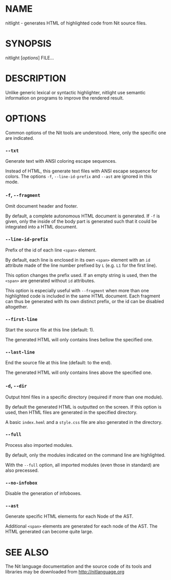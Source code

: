 # NAME

nitlight - generates HTML of highlighted code from Nit source files.

# SYNOPSIS

nitlight [*options*] FILE...

# DESCRIPTION

Unlike generic lexical or syntactic highlighter, nitlight use semantic information on programs to improve the rendered result.

# OPTIONS

Common options of the Nit tools are understood.
Here, only the specific one are indicated.

### `--txt`
Generate text with ANSI coloring escape sequences.

Instead of HTML, this generate text files with ANSI escape sequence for colors.
The options `-f`, `--line-id-prefix` and `--ast` are ignored in this mode.

### `-f`, `--fragment`
Omit document header and footer.

By default, a complete autonomous HTML document is generated.
If `-f` is given, only the inside of the body part is generated such that it could be integrated
into a HTML document.

### `--line-id-prefix`
Prefix of the id of each line `<span>` element.

By default, each line is enclosed in its own `<span>` element with an `id` attribute made of the line number prefixed by `L` (e.g. `L1` for the first line).

This option changes the prefix used.
If an empty string is used, then the `<span>` are generated without `id` attributes.

This option is especially useful with `--fragment` when more than one highlighted code is
included in the same HTML document.
Each fragment can thus be generated with its own distinct prefix, or the id can be disabled altogether.

### `--first-line`
Start the source file at this line (default: 1).

The generated HTML will only contains lines bellow the specified one.

### `--last-line`
End the source file at this line (default: to the end).

The generated HTML will only contains lines above the specified one.

### `-d`, `--dir`
Output html files in a specific directory (required if more than one module).

By default the generated HTML is outputted on the screen.
If this option is used, then HTML files are generated in the specified directory.

A basic `index.heml` and a `style.css` file are also generated in the directory.

### `--full`
Process also imported modules.

By default, only the modules indicated on the command line are highlighted.

With the `--full` option, all imported modules (even those in standard) are also precessed.

### `--no-infobox`
Disable the generation of infoboxes.

### `--ast`
Generate specific HTML elements for each Node of the AST.

Additional `<span>` elements are generated for each node of the AST.
The HTML generated can become quite large.

# SEE ALSO

The Nit language documentation and the source code of its tools and libraries may be downloaded from <http://nitlanguage.org>
